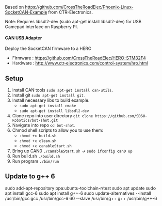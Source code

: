 Based on https://github.com/CrossTheRoadElec/Phoenix-Linux-SocketCAN-Example from CTR-Electronics.

Note: Requires libsdl2-dev (sudo apt-get install libsdl2-dev) for USB Gamepad interface on Raspberry PI.

#### CAN USB Adapter
Deploy the SocketCAN firmware to a HERO
- Firmware : https://github.com/CrossTheRoadElec/HERO-STM32F4
- Hardware : http://www.ctr-electronics.com/control-system/hro.html

## Setup

 1. Install CAN tools `sudo apt-get install can-utils`.
 2. Install git `sudo apt-get install git`.
 3. Install necessary libs to build example.
     -  `sudo apt-get install cmake`
     -  `sudo apt-get install libsdl2-dev `
 4. Clone repo into user directory `git clone https://github.com/SDSU-Robotics/bot-shot.git`
 5. Navigate into repo `cd bot-shot`.
 6. Chmod shell scripts to allow you to use them:
     -  `chmod +x build.sh`
     -  `chmod +x clean.sh`
     -  `chmod +x canableStart.sh`
 7. Bring up CAN0 `./canableStart.sh` -> `sudo ifconfig can0 up` 
 8. Run build.sh `./build.sh`
 9. Run program `./bin/run`

 ## Update to g++ 6
 sudo add-apt-repository ppa:ubuntu-toolchain-r/test
 sudo apt update
 sudo apt install gcc-6
 sudo apt install g++-6
 sudo update-alternatives --install /usr/bin/gcc gcc /usr/bin/gcc-6 60 --slave /usr/bin/g++ g++ /usr/bin/g++-6